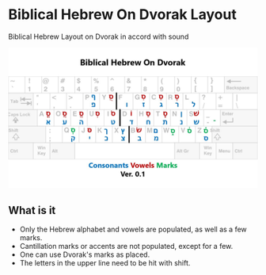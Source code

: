 # Biblical Hebrew On Dvorak Layout

Biblical Hebrew Layout on Dvorak in accord with sound


![](https://github.com/awfrok/BiblicalHebrewOnDvorak/blob/main/BiblicalHebrewOnDvorak_0.1.jpg?raw=true)


##  What is it

- Only the Hebrew alphabet and vowels are populated, as well as a few marks.
- Cantillation marks or accents are not populated, except for a few.
- One can use Dvorak's marks as placed.
- The letters in the upper line need to be hit with shift.

